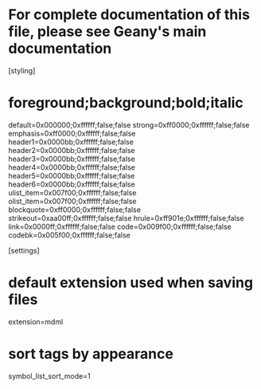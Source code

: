# For complete documentation of this file, please see Geany's main documentation
[styling]
# foreground;background;bold;italic
default=0x000000;0xffffff;false;false
strong=0xff0000;0xffffff;false;false
emphasis=0xff0000;0xffffff;false;false
header1=0x0000bb;0xffffff;false;false
header2=0x0000bb;0xffffff;false;false
header3=0x0000bb;0xffffff;false;false
header4=0x0000bb;0xffffff;false;false
header5=0x0000bb;0xffffff;false;false
header6=0x0000bb;0xffffff;false;false
ulist_item=0x007f00;0xffffff;false;false
olist_item=0x007f00;0xffffff;false;false
blockquote=0xff0000;0xffffff;false;false
strikeout=0xaa00ff;0xffffff;false;false
hrule=0xff901e;0xffffff;false;false
link=0x0000ff;0xffffff;false;false
code=0x009f00;0xffffff;false;false
codebk=0x005f00;0xffffff;false;false

[settings]
# default extension used when saving files
extension=mdml

# sort tags by appearance
symbol_list_sort_mode=1


